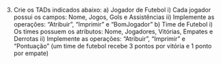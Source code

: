 3) Crie os TADs indicados abaixo:
    a) Jogador de Futebol
        i) Cada jogador possui os campos: Nome, Jogos, Gols e Assistências
        ii) Implemente as operações: “Atribuir”, “Imprimir” e “BomJogador”
    b) Time de Futebol
        i) Os times possuem os atributos: Nome, Jogadores, Vitórias, Empates e Derrotas
        ii) Implemente as operações: “Atribuir”, “Imprimir” e “Pontuação” (um time de futebol recebe 3 pontos por vitória e 1 ponto por empate)